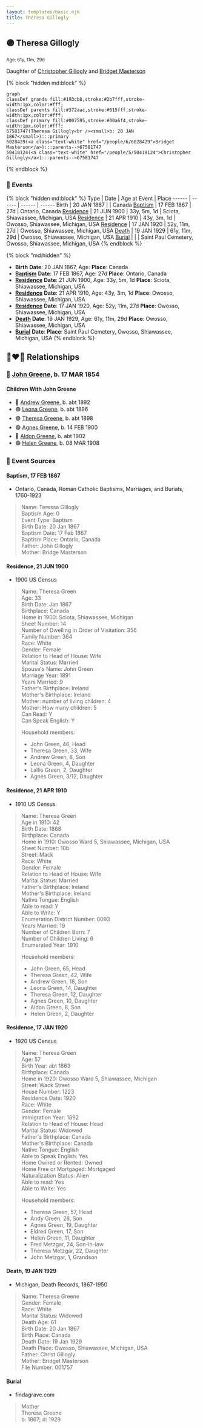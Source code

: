 ```yaml
---
layout: templates/basic.njk
title: Theresa Gillogly
---
```

## 🟣 Theresa Gillogly
<small>Age: 61y, 11m, 29d</small>

Daughter of [Christopher Gillogly](/people/5/50418124) and [Bridget Masterson](/people/6/6028429)

{% block "hidden md:block" %}
```mermaid
graph
classDef grands fill:#193cb8,stroke:#2b7fff,stroke-width:1px,color:#fff;
classDef parents fill:#372aac,stroke:#615fff,stroke-width:1px,color:#fff;
classDef primary fill:#007595,stroke:#00a6f4,stroke-width:1px,color:#fff;
67581747(Theresa Gillogly<br /><small>b: 20 JAN 1867</small>):::primary
6028429(<a class="text-white" href="/people/6/6028429">Bridget Masterson</a>):::parents-->67581747
50418124(<a class="text-white" href="/people/5/50418124">Christopher Gillogly</a>):::parents-->67581747
```
{% endblock %}

### 📆 Events

{% block "hidden md:block" %}
Type | Date | Age at Event | Place
------ | ------ | ------ | ------
Birth | 20 JAN 1867 |  | Canada
[Baptism](#event-event-0) | 17 FEB 1867 | 27d | Ontario, Canada
[Residence](#event-event-1) | 21 JUN 1900 | 33y, 5m, 1d | Sciota, Shiawassee, Michigan, USA
[Residence](#event-event-2) | 21 APR 1910 | 43y, 3m, 1d | Owosso, Shiawassee, Michigan, USA
[Residence](#event-event-3) | 17 JAN 1920 | 52y, 11m, 27d | Owosso, Shiawassee, Michigan, USA
[Death](#event-event-8) | 19 JAN 1929 | 61y, 11m, 29d | Owosso, Shiawassee, Michigan, USA
[Burial](#event-event-9) |  |  | Saint Paul Cemetery, Owosso, Shiawassee, Michigan, USA
{% endblock %}

{% block "md:hidden" %}
- **Birth**
**Date**: 20 JAN 1867, Age:
**Place**: Canada
- **[Baptism](#event-event-0)**
**Date**: 17 FEB 1867, Age: 27d
**Place**: Ontario, Canada
- **[Residence](#event-event-1)**
**Date**: 21 JUN 1900, Age: 33y, 5m, 1d
**Place**: Sciota, Shiawassee, Michigan, USA
- **[Residence](#event-event-2)**
**Date**: 21 APR 1910, Age: 43y, 3m, 1d
**Place**: Owosso, Shiawassee, Michigan, USA
- **[Residence](#event-event-3)**
**Date**: 17 JAN 1920, Age: 52y, 11m, 27d
**Place**: Owosso, Shiawassee, Michigan, USA
- **[Death](#event-event-8)**
**Date**: 19 JAN 1929, Age: 61y, 11m, 29d
**Place**: Owosso, Shiawassee, Michigan, USA
- **[Burial](#event-event-9)**
**Date**:
**Place**: Saint Paul Cemetery, Owosso, Shiawassee, Michigan, USA
{% endblock %}

## 👩‍❤️‍👨 Relationships

### 🔵 [John Greene](/people/7/71088434), b. 17 MAR 1854

#### Children With John Greene
* 🔵 [Andrew Greene](/people/5/54560240), b. abt 1892
* 🟣 [Leona Greene](/people/2/24282065), b. abt 1896
* 🟣 [Theresa Greene](/people/2/22213557), b. abt 1898
* 🟣 [Agnes Greene](/people/1/15565254), b. 14 FEB 1900
* 🔵 [Aldon Greene](/people/4/48950004), b. abt 1902
* 🟣 [Helen Greene](/people/6/65162976), b. 08 MAR 1908
### 📰 Event Sources

#### <a id="event-event-0"></a> Baptism, 17 FEB 1867
* Ontario, Canada, Roman Catholic Baptisms, Marriages, and Burials, 1760-1923
>   
  > Name: Teressa Gillogly  
  > Baptism Age: 0  
  > Event Type: Baptism  
  > Birth Date: 20 Jan 1867  
  > Baptism Date: 17 Feb 1867  
  > Baptism Place: Ontario, Canada  
  > Father: John Gillogly  
  > Mother: Bridge Masterson

#### <a id="event-event-1"></a> Residence, 21 JUN 1900
* 1900 US Census
>   
  > Name: Theresa Green  
  > Age: 33  
  > Birth Date: Jan 1867  
  > Birthplace: Canada  
  > Home in 1900: Sciota, Shiawassee, Michigan  
  > Sheet Number: 14  
  > Number of Dwelling in Order of Visitation: 356  
  > Family Number: 364  
  > Race: White  
  > Gender: Female  
  > Relation to Head of House: Wife  
  > Marital Status: Married  
  > Spouse's Name: John Green  
  > Marriage Year: 1891  
  > Years Married: 9  
  > Father's Birthplace: Ireland  
  > Mother's Birthplace: Ireland  
  > Mother: number of living children: 4  
  > Mother: How many children: 5  
  > Can Read: Y  
  > Can Speak English: Y  
  >   
  > Household members:  
  > - John Green, 46, Head  
  > - Theresa Green, 33, Wife  
  > - Andrew Green, 8, Son  
  > - Leona Green, 4, Daughter  
  > - Lallie Green, 2, Daughter  
  > - Agnes Green, 3/12, Daughter  
  >

#### <a id="event-event-2"></a> Residence, 21 APR 1910
* 1910 US Census
>   
  > Name: Theresa Green  
  > Age in 1910: 42  
  > Birth Date: 1868  
  > Birthplace: Canada  
  > Home in 1910: Owosso Ward 5, Shiawassee, Michigan, USA  
  > Sheet Number: 10b  
  > Street: Mack  
  > Race: White  
  > Gender: Female  
  > Relation to Head of House: Wife  
  > Marital Status: Married  
  > Father's Birthplace: Ireland  
  > Mother's Birthplace: Ireland  
  > Native Tongue: English  
  > Able to read: Y  
  > Able to Write: Y  
  > Enumeration District Number: 0093  
  > Years Married: 19  
  > Number of Children Born: 7  
  > Number of Children Living: 6  
  > Enumerated Year: 1910  
  >   
  > Household members:  
  > - John Green, 65, Head    
  > - Theresa Green, 42, Wife    
  > - Andrew Green, 18, Son    
  > - Leona Green, 14, Daughter    
  > - Theresa Green, 12, Daughter    
  > - Agnes Green, 10, Daughter    
  > - Aldon Green, 8, Son    
  > - Helen Green, 2, Daughter    
  >

#### <a id="event-event-3"></a> Residence, 17 JAN 1920
* 1920 US Census
>   
  > Name: Theresa Green  
  > Age: 57  
  > Birth Year: abt 1863  
  > Birthplace: Canada  
  > Home in 1920: Owosso Ward 5, Shiawassee, Michigan  
  > Street: Wack Street  
  > House Number: 1223  
  > Residence Date: 1920  
  > Race: White  
  > Gender: Female  
  > Immigration Year: 1892  
  > Relation to Head of House: Head  
  > Marital Status: Widowed  
  > Father's Birthplace: Canada  
  > Mother's Birthplace: Canada  
  > Native Tongue: English  
  > Able to Speak English: Yes  
  > Home Owned or Rented: Owned  
  > Home Free or Mortgaged: Mortgaged  
  > Naturalization Status: Alien  
  > Able to read: Yes  
  > Able to Write: Yes  
  >   
  > Household members:  
  > - Theresa Green, 57, Head  
  > - Andy Green, 28, Son  
  > - Agnes Green, 19, Daughter  
  > - Eldred Green, 17, Son  
  > - Helen Green, 11, Daughter  
  > - Fred Metzgar, 24, Son-in-law  
  > - Theresa Metzgar, 22, Daughter  
  > - John Metzgar, 1, Grandson  
  >

#### <a id="event-event-8"></a> Death, 19 JAN 1929
* Michigan, Death Records, 1867-1950
>   
  > Name: Theresa Greene  
  > Gender: Female    
  > Race: White    
  > Marital Status: Widowed    
  > Death Age: 61    
  > Birth Date: 20 Jan 1867    
  > Birth Place: Canada    
  > Death Date: 19 Jan 1929    
  > Death Place: Owosso, Shiawassee, Michigan, USA    
  > Father: Christ Gillogly    
  > Mother: Bridget Masterson    
  > File Number: 001757    
  >

#### <a id="event-event-9"></a> Burial
* findagrave.com
>   
  > Mother  
  > Theresa Greene  
  > b: 1867; d: 1929

